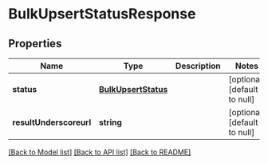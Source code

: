 # BulkUpsertStatusResponse

## Properties
Name | Type | Description | Notes
------------ | ------------- | ------------- | -------------
**status** | [**BulkUpsertStatus**](BulkUpsertStatus.md) |  | [optional] [default to null]
**resultUnderscoreurl** | **string** |  | [optional] [default to null]

[[Back to Model list]](../README.md#documentation-for-models) [[Back to API list]](../README.md#documentation-for-api-endpoints) [[Back to README]](../README.md)


